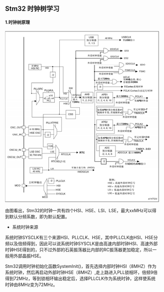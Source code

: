 ## Stm32 时钟树学习

#### 1.时钟树原理

![QQ截图20230819041130](https://raw.githubusercontent.com/yyhlovehh/yyhlovehh.github.io/master/202308190414196.png)

由图看出，Stm32的时钟一共有四个HSI、HSE、LSI、LSE，最大xxMHz可以得到默认分频系数，即为默认配置。

- 系统时钟来源

系统时钟SYSCLK有三个来源HSI、PLLCLK、HSE，其中PLLCLK由HSI、HSE分频以及倍频得到，因此可以说系统时钟SYSCLK是由高速内部时钟HSI、高速外部时钟HSE得到的，只不过外部的石英振荡器比内部的RC振荡器更加稳定，所以一般用外部晶振HSE。

Stm32调用时钟初始化函数SystemInit()，首先选择内部时钟HSI（8MHZ）作为系统时钟，然后再启动外部时钟HSE（8MHZ）,走上路进入PLL锁相环，倍频9倍得到72MHz，等到锁相环输出稳定后，选择PLLCLK作为系统时钟，这样使系统时钟由8MHz变为72MHz。